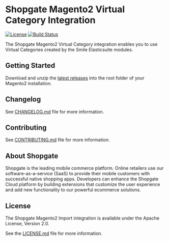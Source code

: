# Shopgate Magento2 Virtual Category Integration

[![License](https://img.shields.io/badge/License-Apache%202.0-blue.svg)](LICENSE.md)
[![Build Status](https://travis-ci.org/shopgate/cart-integration-magento2-import.svg?branch=master)](https://travis-ci.org/shopgate/cart-integration-magento2-import)

The Shopgate Magento2 Virtual Category integration enables you to use Virtual Categories created by the Smile Elasticsuite modules.

## Getting Started
Download and unzip the [latest releases](https://github.com/shopgate/cart-integration-magento2-virtual-categories/releases/latest) into the root folder of your Magento2 installation.

## Changelog

See [CHANGELOG.md](CHANGELOG.md) file for more information.

## Contributing

See [CONTRIBUTING.md](docs/CONTRIBUTING.md) file for more information.

## About Shopgate

Shopgate is the leading mobile commerce platform. Online retailers use our software-as-a-service (SaaS) to provide their mobile customers with successful native shopping apps. Developers can enhance the Shopgate Cloud platform by building extensions that customize the user experience and add new functionality to our powerful ecommerce solutions.

## License

The Shopgate Magento2 Import integration is available under the Apache License, Version 2.0.

See the [LICENSE.md](LICENSE.md) file for more information.

